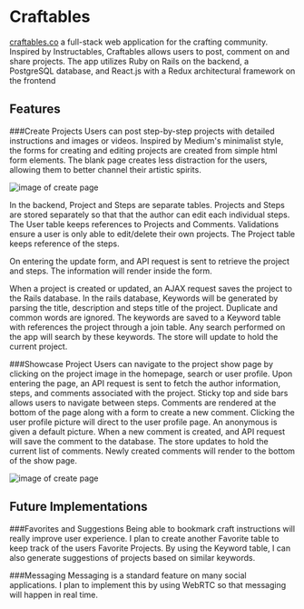 # Craftables
[craftables.co][craft] a full-stack web application for the crafting community. Inspired by Instructables, Craftables allows users to post, comment on and share projects. The app utilizes Ruby on Rails on the backend, a PostgreSQL database, and React.js with a Redux architectural framework on the frontend

## Features
###Create Projects
Users can post step-by-step projects with detailed instructions and images or videos. Inspired by Medium's minimalist style, the forms for creating and editing projects are created from simple html form elements. The blank page creates less distraction for the users, allowing them to better channel their artistic spirits.

![image of create page](wireframes/new_project.png)


In the backend, Project and Steps are separate tables. Projects and Steps are stored separately so that that the author can edit each individual steps. The User table keeps references to Projects and Comments. Validations ensure a user is only able to edit/delete their own projects. The Project table keeps reference of the steps.

On entering the update form, and API request is sent to retrieve the project and steps. The information will render inside the form.

When a project is created or updated, an AJAX request saves the project to the Rails database. In the rails database, Keywords will be generated by parsing the title, description and steps title of the project. Duplicate and common words are ignored. The keywords are saved to a Keyword table with references the project through a join table. Any search performed on the app will search by these keywords. The store will update to hold the current project.



###Showcase Project
Users can navigate to the project show page by clicking on the project image in the homepage, search or user profile. Upon entering the page, an API request is sent to fetch the author information, steps, and comments associated with the project. Sticky top and side bars allows users to navigate between steps. Comments are rendered at the bottom of the page along with a form to create a new comment. Clicking the user profile picture will direct to the user profile page. An anonymous is given a default picture. When a new comment is created, and API request will save the comment to the database. The store updates to hold the current list of comments. Newly created comments will render to the bottom of the show page.

![image of create page](wireframes/show_page.png)

## Future Implementations

###Favorites and Suggestions
  Being able to bookmark craft instructions will really improve user experience. I plan to create another Favorite table to keep track of the users Favorite Projects. By using the Keyword table, I can also generate suggestions of projects based on similar keywords.

  ###Messaging
  Messaging is a standard feature on many social applications. I plan to implement this by using WebRTC so that messaging will happen in real time.

[craft]: http://craftables.co
